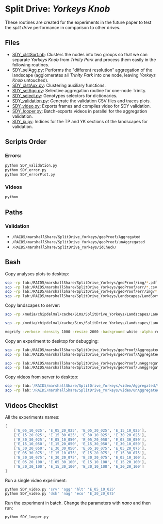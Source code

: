 # Split Drive: _Yorkeys Knob_

These routines are created for the experiments in the future paper to test the _split drive_ performance in comparison to other drives.

##  Files

* [SDY_clstSort.nb](./SDY_clstSort.nb): Clusters the nodes into two groups so that we can separate _Yorkeys Knob_ from _Trinity Park_ and process them easily in the following routines.
* [SDY_selAgg.py](./SDY_selAgg.py): Performs the "different resolution" aggregation of the landscape (agglomerates all _Trinity Park_ into one node, leaving _Yorkeys Knob_ untouched).
* [SDY_clstAux.py](./SDY_clstAux.py): Clustering auxiliary functions.
* [SDY_selAgg.py](./SDY_selAgg.py): Selective aggregation routine for one-node Trinity.
* [SDY_select.py](./SDY_select.py): Genotypes selectors for dictionaries.
* [SDY_validation.py](./SDY_validation.py): Generate the validation CSV files and traces plots.
* [SDY_video.py](./SDY_video.py): Exports frames and compiles video for SDY validation.
* [SDY_looper.py](./SDY_looper.py): Batch-exports videos in parallel for the aggregation validation.
* [SDY_ix.py](./SDY_ix.py): Indices for the TP and YK sections of the landscapes for validation.


## Scripts Order

### Errors:

```bash
python SDY_validation.py
python SDY_error.py
python SDY_errorPlot.py
```

### Videos

```bash
python
```

## Paths

### Validation

* `/RAID5/marshallShare/SplitDrive_Yorkeys/geoProof/Aggregated`
* `/RAID5/marshallShare/SplitDrive_Yorkeys/geoProof/unAggregated`
* `/RAID5/marshallShare/SplitDrive_Yorkeys/idCheck/`


## Bash

Copy analyses plots to desktop:

```bash
scp -rp lab:/RAID5/marshallShare/SplitDrive_Yorkeys/geoProof/img/*.pdf /home/chipdelmal/Desktop/SplitDrive_Yorkeys/img/;
scp -rp lab:/RAID5/marshallShare/SplitDrive_Yorkeys/geoProof/err/*.csv /home/chipdelmal/Desktop/SplitDrive_Yorkeys/geoProof/err/;
scp -rp lab:/RAID5/marshallShare/SplitDrive_Yorkeys/geoProof/err/img/* /home/chipdelmal/Desktop/SplitDrive_Yorkeys/geoProof/err/img;
scp -rp lab:/RAID5/marshallShare/SplitDrive_Yorkeys/Landscapes/LandSorted/* /home/chipdelmal/Desktop/SplitDrive_Yorkeys/LandSorted/;

```

Copy landscapes to server:

```bash
scp -rp /media/chipdelmal/cache/Sims/SplitDrive_Yorkeys/Landscapes/LandAggregated/Filtered/* lab:/RAID5/marshallShare/SplitDrive_Yorkeys/Landscapes/LandAggregated/Filtered/

scp -rp /media/chipdelmal/cache/Sims/SplitDrive_Yorkeys/Landscapes/LandAggregated/Filtered/C000001/* lab:/RAID5/marshallShare/SplitDrive_Yorkeys/Landscapes/LandAggregated/Filtered/
```

```bash
mogrify -verbose -density 1000 -resize 2000 -background white -alpha remove -alpha off -format png ./*.pdf
```

Copy an experiment to desktop for debugging:

```bash
scp -rp lab:/RAID5/marshallShare/SplitDrive_Yorkeys/geoProof/Aggregated/ANALYZED/E_15_20_050/ '/home/chipdelmal/Desktop/SplitDrive_Yorkeys/geoProof/Aggregated/ANALYZED'
scp -rp lab:/RAID5/marshallShare/SplitDrive_Yorkeys/geoProof/Aggregated/GARBAGE/E_15_20_050/ '/home/chipdelmal/Desktop/SplitDrive_Yorkeys/geoProof/Aggregated/GARBAGE'

scp -rp lab:/RAID5/marshallShare/SplitDrive_Yorkeys/geoProof/unAggregated/ANALYZED/E_30_30_100_c1/ '/home/chipdelmal/Desktop/SplitDrive_Yorkeys/geoProof/unAggregated/ANALYZED'
scp -rp lab:/RAID5/marshallShare/SplitDrive_Yorkeys/geoProof/unAggregated/GARBAGE/E_30_30_100_c1/ '/home/chipdelmal/Desktop/SplitDrive_Yorkeys/geoProof/unAggregated/GARBAGE'
```

Copy videos from server to desktop:

```bash
scp -rp lab:'/RAID5/marshallShare/SplitDrive_Yorkeys/video/Aggregated/*.mp4' '/home/chipdelmal/Desktop/SplitDrive_Yorkeys/video/Aggregated/'
scp -rp lab:'/RAID5/marshallShare/SplitDrive_Yorkeys/video/unAggregated/*.mp4' '/home/chipdelmal/Desktop/SplitDrive_Yorkeys/video/unAggregated/'
```

## Videos Checklist

All the experiments names:

```python
[
    ['E_05_10_025', 'E_05_20_025', 'E_05_30_025', 'E_15_10_025'],
    ['E_15_20_025', 'E_15_30_025', 'E_30_10_025', 'E_30_20_025'],
    ['E_30_30_025', 'E_05_10_050', 'E_05_20_050', 'E_05_30_050'],
    ['E_15_10_050', 'E_15_20_050', 'E_15_30_050', 'E_30_10_050'],
    ['E_30_20_050', 'E_30_30_050', 'E_05_10_075', 'E_05_20_075'],
    ['E_05_30_075', 'E_15_10_075', 'E_15_20_075', 'E_15_30_075'],
    ['E_30_10_075', 'E_30_20_075', 'E_30_30_075', 'E_05_10_100'],
    ['E_05_20_100', 'E_05_30_100', 'E_15_10_100', 'E_15_20_100'],
    ['E_30_30_100', 'E_15_30_100', 'E_30_10_100', 'E_30_20_100']
]
```

Run a single video experiment:

```bash
python SDY_video.py 'srv' 'agg' 'hlt' 'E_05_10_025'
python SDY_video.py 'dsk' 'nag' 'eco' 'E_30_20_075'
```

Run the experiment in batch. Change the parameters with *nano* and then run:

```bash
python SDY_looper.py
```
